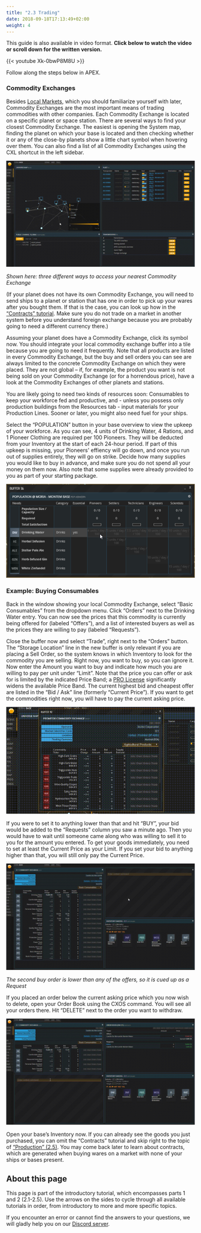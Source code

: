 ```yaml
---
title: "2.3 Trading"
date: 2018-09-18T17:13:49+02:00
weight: 4
---
```


This guide is also available in video format. __Click below to watch the video or scroll down for the written version.__

{{< youtube Xk-0bwP8M8U >}}

Follow along the steps below in APEX.

### Commodity Exchanges

Besides [Local Markets](../local-markets), which you should familiarize yourself with later, Commodity Exchanges are the most important means of trading commodities with other companies. Each Commodity Exchange is located on a specific planet or space station. There are several ways to find your closest Commodity Exchange. The easiest is opening the System map, finding the planet on which your base is located and then checking whether it or any of the close-by planets show a little chart symbol when hovering over them. You can also find a list of all Commodity Exchanges using the CXL shortcut in the left sidebar.

![Finding a ComEx](finding-comex.gif)

_Shown here: three different ways to access your nearest Commodity Exchange_

(If your planet does not have its own Commodity Exchange, you will need to send ships to a planet or station that has one in order to pick up your wares after you bought them. If that is the case, you can look up how in the [“Contracts” tutorial](../contracts). Make sure you do not trade on a market in another system before you understand foreign exchange because you are probably going to need a different currency there.)

Assuming your planet does have a Commodity Exchange, click its symbol now. You should integrate your local commodity exchange buffer into a tile because you are going to need it frequently. Note that all products are listed in every Commodity Exchange, but the buy and sell orders you can see are always limited to the concrete Commodity Exchange on which they were placed. They are not global – if, for example, the product you want is not being sold on your Commodity Exchange (or for a horrendous price), have a look at the Commodity Exchanges of other planets and stations.

You are likely going to need two kinds of resources soon: Consumables to keep your workforce fed and productive, and - unless you possess only production buildings from the Resources tab - input materials for your Production Lines. Sooner or later, you might also need fuel for your ships.

Select the “POPULATION” button in your base overview to view the upkeep of your workforce. As you can see, 4 units of Drinking Water, 4 Rations, and 1 Pioneer Clothing are required per 100 Pioneers. They will be deducted from your Inventory at the start of each 24-hour period. If part of this upkeep is missing, your Pioneers' effiency will go down, and once you run out of supplies entirely, they will go on strike. Decide how many supplies you would like to buy in advance, and make sure you do not spend all your money on them now. Also note that some supplies were already provided to you as part of your starting package.

![Pioneers upkeep](pioneers-upkeep.png)

### Example: Buying Consumables

Back in the window showing your local Commodity Exchange, select “Basic Consumables” from the dropdown menu. Click “Orders” next to the Drinking Water entry. You can now see the prices that this commodity is currently being offered for (labeled “Offers”), and a list of interested buyers as well as the prices they are willing to pay (labeled “Requests”).

Close the buffer now and select “Trade”, right next to the “Orders” button. The “Storage Location” line in the new buffer is only relevant if you are placing a Sell Order, so the system knows in which Inventory to look for the commodity you are selling. Right now, you want to buy, so you can ignore it. Now enter the Amount you want to buy and indicate how much you are willing to pay per unit under “Limit”. Note that the price you can offer or ask for is limited by the indicated Price Band; a [PRO License](https://hub.prosperousuniverse.com/license/purchase) significantly widens the available Price Band. The current highest bid and cheapest offer are listed in the “Bid / Ask” line (formerly “Current Price”). If you want to get the commodities right now, you will have to pay the current asking price.

![Buying water](buying-water.gif)

If you were to set it to anything lower than that and hit “BUY”, your bid would be added to the “Requests” column you saw a minute ago. Then you would have to wait until someone came along who was willing to sell it to you for the amount you entered. To get your goods immediately, you need to set at least the Current Price as your Limit. If you set your bid to anything higher than that, you will still only pay the Current Price.

![Placing Buy Order](placing-water-order.gif)

_The second buy order is lower than any of the offers, so it is cued up as a Request_

If you placed an order below the current asking price which you now wish to delete, open your Order Book using the CXOS command. You will see all your orders there. Hit “DELETE” next to the order you want to withdraw.

![Delete order](delete-order.gif)

Open your base’s Inventory now. If you can already see the goods you just purchased, you can omit the “Contracts” tutorial and skip right to the topic of [“Production” (2.5)](../production). You may come back later to learn about contracts, which are generated when buying wares on a market with none of your ships or bases present.


## About this page

This page is part of the introductory tutorial, which encompasses parts 1 and 2 (2.1-2.5). Use the arrows on the sides to cycle through all available tutorials in order, from introductory to more and more specific topics.

If you encounter an error or cannot find the answers to your questions, we will gladly help you on our [Discord server](https://discordapp.com/invite/G7gj7PT).